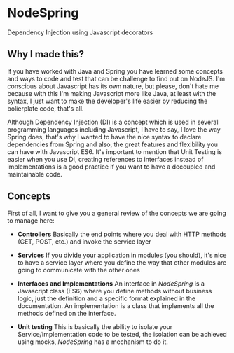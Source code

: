 # NodeSpring

Dependency Injection using Javascript decorators


## Why I made this?
If you have worked with Java and Spring you have learned some concepts and ways to code and test that can be challenge to find out on NodeJS.
I'm conscious about Javascript has its own nature, but please, don't hate me because with this I'm making Javascript more like Java, at least with the syntax, I just want to make the developer's life easier by reducing the bolierplate code, that's all.
 
Although Dependency Injection (DI) is a concept which is used in several programming languages including Javascript, I have to say, I love the way Spring does, that's why I wanted to have the nice syntax to declare dependencies from Spring and also, the great features and flexibility you can have with Javascript ES6.
It's important to mention that Unit Testing is easier when you use DI, creating references to interfaces instead of implementations is a good practice if you want to have a decoupled and maintainable code.


## Concepts
First of all, I want to give you a general review of the concepts we are going to manage here:

* **Controllers**
  Basically the end points where you deal with HTTP methods (GET, POST, etc.) and invoke the service layer
  
* **Services**
  If you divide your application in modules (you should), it's nice to have a service layer where you define the way that other modules are going to communicate with the other ones

* **Interfaces and Implementations**
  An interface in *NodeSpring* is a Javascript class (ES6) where you define methods without business logic, just the definition and a specific format explained in the documentation.
  An implementation is a class that implements all the methods defined on the interface.

* **Unit testing**
  This is basically the ability to isolate your Service/Implementation code to be tested, the isolation can be achieved using mocks, *NodeSpring* has a mechanism to do it.
  